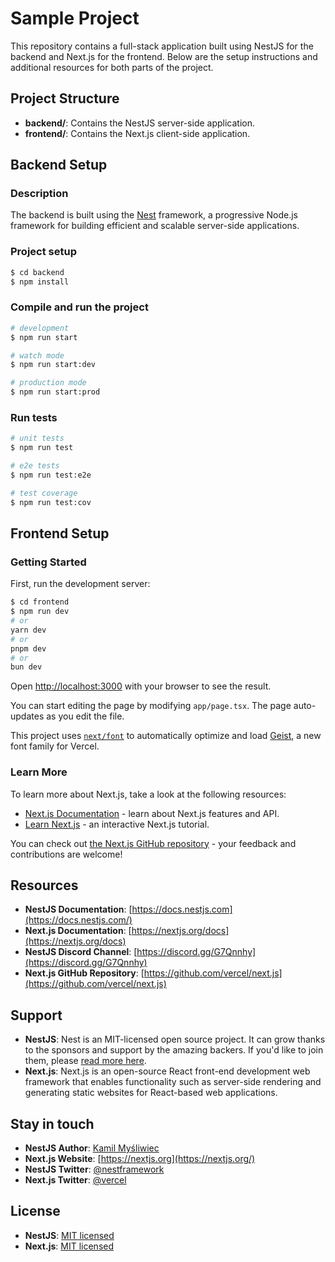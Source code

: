 # Sample Project

This repository contains a full-stack application built using NestJS for the backend and Next.js for the frontend. Below are the setup instructions and additional resources for both parts of the project.

## Project Structure

- **backend/**: Contains the NestJS server-side application.
- **frontend/**: Contains the Next.js client-side application.

## Backend Setup

### Description

The backend is built using the [Nest](https://github.com/nestjs/nest) framework, a progressive Node.js framework for building efficient and scalable server-side applications.

### Project setup

```bash
$ cd backend
$ npm install
```

### Compile and run the project

```bash
# development
$ npm run start

# watch mode
$ npm run start:dev

# production mode
$ npm run start:prod
```

### Run tests

```bash
# unit tests
$ npm run test

# e2e tests
$ npm run test:e2e

# test coverage
$ npm run test:cov
```

## Frontend Setup

### Getting Started

First, run the development server:

```bash
$ cd frontend
$ npm run dev
# or
yarn dev
# or
pnpm dev
# or
bun dev
```

Open [http://localhost:3000](http://localhost:3000) with your browser to see the result.

You can start editing the page by modifying `app/page.tsx`. The page auto-updates as you edit the file.

This project uses [`next/font`](https://nextjs.org/docs/app/building-your-application/optimizing/fonts) to automatically optimize and load [Geist](https://vercel.com/font), a new font family for Vercel.

### Learn More

To learn more about Next.js, take a look at the following resources:

- [Next.js Documentation](https://nextjs.org/docs) - learn about Next.js features and API.
- [Learn Next.js](https://nextjs.org/learn) - an interactive Next.js tutorial.

You can check out [the Next.js GitHub repository](https://github.com/vercel/next.js) - your feedback and contributions are welcome!

## Resources

- **NestJS Documentation**: [https://docs.nestjs.com](https://docs.nestjs.com/)
- **Next.js Documentation**: [https://nextjs.org/docs](https://nextjs.org/docs)
- **NestJS Discord Channel**: [https://discord.gg/G7Qnnhy](https://discord.gg/G7Qnnhy)
- **Next.js GitHub Repository**: [https://github.com/vercel/next.js](https://github.com/vercel/next.js)

## Support

- **NestJS**: Nest is an MIT-licensed open source project. It can grow thanks to the sponsors and support by the amazing backers. If you'd like to join them, please [read more here](https://docs.nestjs.com/support).
- **Next.js**: Next.js is an open-source React front-end development web framework that enables functionality such as server-side rendering and generating static websites for React-based web applications.

## Stay in touch

- **NestJS Author**: [Kamil Myśliwiec](https://twitter.com/kammysliwiec)
- **Next.js Website**: [https://nextjs.org](https://nextjs.org/)
- **NestJS Twitter**: [@nestframework](https://twitter.com/nestframework)
- **Next.js Twitter**: [@vercel](https://twitter.com/vercel)

## License

- **NestJS**: [MIT licensed](https://github.com/nestjs/nest/blob/master/LICENSE)
- **Next.js**: [MIT licensed](https://github.com/vercel/next.js/blob/canary/LICENSE.md)
